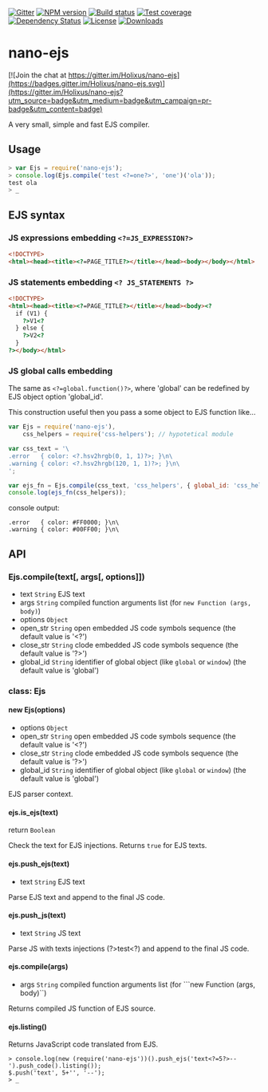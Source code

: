 [![Gitter][gitter-image]][gitter-url]
[![NPM version][npm-image]][npm-url]
[![Build status][travis-image]][travis-url]
[![Test coverage][coveralls-image]][coveralls-url]
[![Dependency Status][david-image]][david-url]
[![License][license-image]][license-url]
[![Downloads][downloads-image]][downloads-url]


# nano-ejs

[![Join the chat at https://gitter.im/Holixus/nano-ejs](https://badges.gitter.im/Holixus/nano-ejs.svg)](https://gitter.im/Holixus/nano-ejs?utm_source=badge&utm_medium=badge&utm_campaign=pr-badge&utm_content=badge)

A very small, simple and fast EJS compiler.


## Usage

```js
> var Ejs = require('nano-ejs');
> console.log(Ejs.compile('test <?=one?>', 'one')('ola'));
test ola
> _
```

## EJS syntax

### JS expressions embedding ```<?=JS_EXPRESSION?>```

```html
<!DOCTYPE>
<html><head><title><?=PAGE_TITLE?></title></head><body></body></html>
```

### JS statements embedding ```<? JS_STATEMENTS ?>```

```html
<!DOCTYPE>
<html><head><title><?=PAGE_TITLE?></title></head><body><?
  if (V1) {
    ?>V1<?
  } else {
    ?>V2<?
  }
?></body></html>
```

### JS global calls embedding <?.function()?>

The same as ```<?=global.function()?>```, where 'global' can be redefined by EJS object option 'global_id'.

This construction useful then you pass a some object to EJS function like...
```js
var Ejs = require('nano-ejs'),
    css_helpers = require('css-helpers'); // hypotetical module

var css_text = '\
.error   { color: <?.hsv2hrgb(0, 1, 1)?>; }\n\
.warning { color: <?.hsv2hrgb(120, 1, 1)?>; }\n\
';

var ejs_fn = Ejs.compile(css_text, 'css_helpers', { global_id: 'css_helpers' });
console.log(ejs_fn(css_helpers));
```
console output:
```
.error   { color: #FF0000; }\n\
.warning { color: #00FF00; }\n\
```

## API

### Ejs.compile(text[, args[, options]])

* text `String` EJS text
* args `String` compiled function arguments list (for ```new Function (args, body)```)
* options `Object`
 * open_str `String` open embedded JS code symbols sequence (the default value is '<?')
 * close_str `String` clode embedded JS code symbols sequence (the default value is '?>')
 * global_id `String` identifier of global object (like `global` or `window`) (the default value is 'global')

### class: Ejs

#### new Ejs(options)

* options `Object`
 * open_str `String` open embedded JS code symbols sequence (the default value is '<?')
 * close_str `String` clode embedded JS code symbols sequence (the default value is '?>')
 * global_id `String` identifier of global object (like `global` or `window`) (the default value is 'global')

EJS parser context.

#### ejs.is_ejs(text)

return `Boolean`

Check the text for EJS injections. Returns ```true``` for EJS texts.

#### ejs.push_ejs(text)

* text `String` EJS text

Parse EJS text and append to the final JS code.

#### ejs.push_js(text)

* text `String` JS text

Parse JS with texts injections (?>test<?) and append to the final JS code.

#### ejs.compile(args)

* args `String` compiled function arguments list (for ```new Function (args, body)``)

Returns compiled JS function of EJS source.

#### ejs.listing()

Returns JavaScript code translated from EJS.

```
> console.log(new (require('nano-ejs'))().push_ejs('text<?=5?>--').push_code().listing());
$.push('text', 5+'', '--');
> _
```

[gitter-image]: https://badges.gitter.im/Holixus/nano-ejs.svg
[gitter-url]: https://gitter.im/Holixus/nano-ejs
[npm-image]: https://img.shields.io/npm/v/nano-ejs.svg
[npm-url]: https://npmjs.org/package/nano-ejs
[github-tag]: http://img.shields.io/github/tag/Holixus/nano-ejs.svg
[github-url]: https://github.com/Holixus/nano-ejs/tags
[travis-image]: https://travis-ci.org/Holixus/nano-ejs.svg?branch=master
[travis-url]: https://travis-ci.org/Holixus/nano-ejs
[coveralls-image]: https://img.shields.io/coveralls/Holixus/nano-ejs.svg
[coveralls-url]: https://coveralls.io/r/Holixus/nano-ejs
[david-image]: http://img.shields.io/david/Holixus/nano-ejs.svg
[david-url]: https://david-dm.org/Holixus/nano-ejs
[license-image]: http://img.shields.io/npm/l/nano-ejs.svg
[license-url]: LICENSE
[downloads-image]: http://img.shields.io/npm/dm/nano-ejs.svg
[downloads-url]: https://npmjs.org/package/nano-ejs
